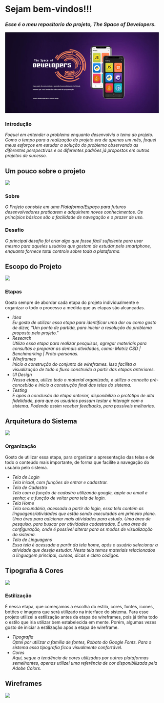 <!--
# The_Space_of_Developers
Repositório criado para documentar todo o meu passo a passo, pesquisas, ideias e claro codigos, desenvolvidos durante o projeto, The Space of Developers.
-->

<h1> 
  Sejam bem-vindos!!!
</h1>
<h3>
  <em>
  Esse é o meu repositorio do projeto, 
  <strong>The Space of Developers.</strong>
  </em>
</h3>  

![](https://github.com/Diegojfsr/The_Space_of_Developers/blob/main/Apresentacao/1-Home.jpg)

<h3>Introdução</h3>
<em>
Foquei em entender o problema enquanto desenvolvia o tema do projeto.
Como o tempo para a realização do projeto era de apenas um mês, foquei meus esforços em estudar a solução do problema observando as diferentes perspectivas e os diferentes padrões já propostos em outros projetos de sucesso.
</em>

<h2>Um pouco sobre o projeto</h2>

![](https://github.com/Diegojfsr/The_Space_of_Developers/blob/main/Apresentacao/2-Sobre.jpg)

<h3>Sobre</h3>
<em>
O Projeto consiste em uma Plataforma/Espaço para 
futuros desenvolvedores praticarem e adquirirem 
novos conhecimentos. Os princípios básicos são 
a facilidade de navegação e o prazer de uso.<br>
</em>
<h3>Desafio</h3>
<em>
O principal desafio foi criar algo que fosse fácil
suficiente para usar mesmo para aqueles usuários 
que gostam de estudar pelo smartphone, enquanto 
fornece total controle sobre toda a plataforma.<br>
</em>


<h2>Escopo do Projeto</h2>

![](https://github.com/Diegojfsr/The_Space_of_Developers/blob/main/Apresentacao/3-Escopo%20de%20Trabalho.jpg)

<h3>Etapas</h3>
Gosto sempre de abordar cada etapa do projeto individualmente e organizar o todo o processo a medida que as etapas são alcançadas.
<br>

<ul dir="auto">
  <em>
  <li>Idea</li>
    Eu gosto de utilizar essa etapa para identificar uma dor ou como gosto de dizer, "Um ponto de partida, para iniciar a resolução do problema proposto pelo projeto."
  <li>Research</li>
    Utilizo essa etapa para realizar pesquisas, agregar materiais para consultas e preparar as demais atividades, como: Matriz CSD | Benchmarking | Proto-personas.
  <li>Wireframes</li>
    Inicio a construção do conjunto de wireframes. Isso facilita a visualização de todo o fluxo construído a partir das etapas anteriores.
  <li>UI Design</li>
    Nessa etapa, utilizo todo o material organizado, e utilizo o conceito pré-concebido e inicio a construção final das telas do sistema.
  <li>Testing</li>
    E após a conclusão da etapa anterior, disponibilizo o protótipo de alta fidelidade, para que os usuários possam testar e interagir com o sistema. Podendo assim   receber feedbacks, para possíveis melhorias.
  </em>
</ul>


<h2>Arquitetura do Sistema</h2>

![](https://github.com/Diegojfsr/The_Space_of_Developers/blob/main/Apresentacao/5-Arquitetura.jpg)

<h3>Organização</h3>
Gosto de utilizar essa etapa, para organizar a apresentação das telas e de todo o conteúdo mais importante, de forma que facilite a navegação do usuário pelo sistema.
<br>

<ul dir="auto">
  <em>
  <li>Tela de Login</li>
    Tela inicial, com funções de entrar e cadastrar.
  <li>Tela de Cadastro</li>
    Tela com a função de cadastro utilizando google, apple ou email e senha; e a função de voltar para tela de login.
  <li>Tela Home</li>
    Tela secundária, acessada a partir do login, essa tela contém as linguagens/atividades que estão sendo executadas em primeiro plano. Uma área para adicionar mais atividades para estudo. Uma área de pesquisa, para buscar por atividades cadastradas. É uma área de configuração, onde é possível alterar para os modos de visualização do sistema.
  <li>Tela de Linguagens</li>
    Essa tela é acessada a partir da tela home, após o usuário selecionar a atividade que deseja estudar. Nesta tela temos materiais relacionados a linguagem principal, cursos, dicas e claro códigos.
    
  </em>
</ul>

<h2>Tipografia & Cores</h2>

![](https://github.com/Diegojfsr/The_Space_of_Developers/blob/main/Apresentacao/4-Tipografie%26Cores.jpg)


<h3>Estilização</h3>
É nessa etapa, que começamos a escolha do estilo, cores, fontes, ícones, botões e imagens que será utilizado na interface do sistema.
Para esse projeto utilizei a estilização antes da etapa de wireframes, pois já tinha todo o estilo que iria utilizar bem estabelecida em mente. 
Porém, algumas vezes gosto de iniciar a estilização após a etapa de wireframe. 

<br>

<ul dir="auto">
  <em>
  <li>Tipografia</li>
    Optei por utilizar a família de fontes, Roboto do Google Fonts. Para o sistema essa tipografia ficou visualmente confortável.
    
  <li>Cores</li>
    Aqui, segue a tendência de cores utilizadas por outras plataformas semelhantes, apenas utilizei uma referência de cor disponibilizada pela Adobe Colors.

    
  </em>
</ul>







<h2>Wireframes</h2>

![](https://github.com/Diegojfsr/The_Space_of_Developers/blob/main/Apresentacao/6-Wireframe.jpg)





















